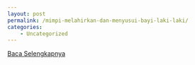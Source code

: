 ```yaml
---
layout: post
permalink: /mimpi-melahirkan-dan-menyusui-bayi-laki-laki/
categories:
    - Uncategorized
---
```


[Baca Selengkapnya](/03)